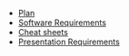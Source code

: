 - [Plan](https://github.com/WhiteRookPL/quality-excites-event-2014/wiki/Plan)
- [Software Requirements](https://github.com/WhiteRookPL/quality-excites-event-2014/wiki/Software-Requirements)
- [Cheat sheets](https://github.com/WhiteRookPL/quality-excites-event-2014/wiki/Cheat-sheet)
- [Presentation Requirements](https://github.com/WhiteRookPL/quality-excites-event-2014/wiki/Presentation-Requirements)

